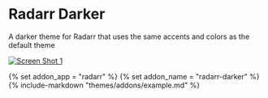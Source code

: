 # Radarr Darker

A darker theme for Radarr that uses the same accents and colors as the default theme

<p>
<a href="screenshot1.png" rel="noopener"><img src="screenshot1.png" alt="Screen Shot 1" /></a>
</p>

{% set addon_app = "radarr" %}
{% set addon_name = "radarr-darker" %}
{% include-markdown "themes/addons/example.md" %}